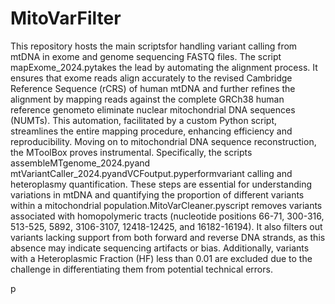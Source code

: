 # MitoVarFilter
<p text-align=center>This repository hosts the main scriptsfor handling variant calling from mtDNA in exome and genome sequencing FASTQ files. The script mapExome_2024.pytakes the lead by automating the alignment process. It ensures that exome reads align accurately to the revised Cambridge Reference Sequence (rCRS) of human mtDNA and further refines the alignment by mapping reads against the complete GRCh38 human reference genometo eliminate nuclear mitochondrial DNA sequences (NUMTs). This automation, facilitated by a custom Python script, streamlines the entire mapping procedure, enhancing efficiency and reproducibility. Moving on to mitochondrial DNA sequence reconstruction, the MToolBox proves instrumental. Specifically, the scripts assembleMTgenome_2024.pyand mtVariantCaller_2024.pyandVCFoutput.pyperformvariant calling and heteroplasmy quantification. These steps are essential for understanding variations in mtDNA and quantifying the proportion of different variants within a mitochondrial population.MitoVarCleaner.pyscript removes variants associated with homopolymeric tracts (nucleotide positions 66-71, 300-316, 513-525, 5892, 3106-3107, 12418-12425, and 16182-16194). It also filters out variants lacking support from both forward and reverse DNA strands, as this absence may indicate sequencing artifacts or bias. Additionally, variants with a Heteroplasmic Fraction (HF) less than 0.01 are excluded due to the challenge in differentiating them from potential technical errors.</p>p
